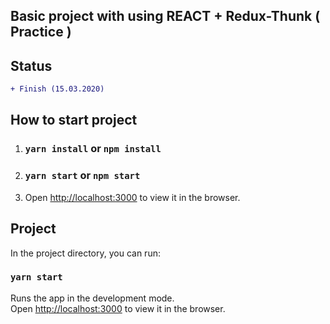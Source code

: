 
## Basic project with using REACT + Redux-Thunk ( Practice )

## Status 

```diff
+ Finish (15.03.2020)
```

## How to start project 

1. ### `yarn install` or `npm install`

2. ### `yarn start` or `npm start`

3. Open [http://localhost:3000](http://localhost:3000) to view it in the browser.

## Project

In the project directory, you can run:

### `yarn start`

Runs the app in the development mode.<br />
Open [http://localhost:3000](http://localhost:3000) to view it in the browser.
